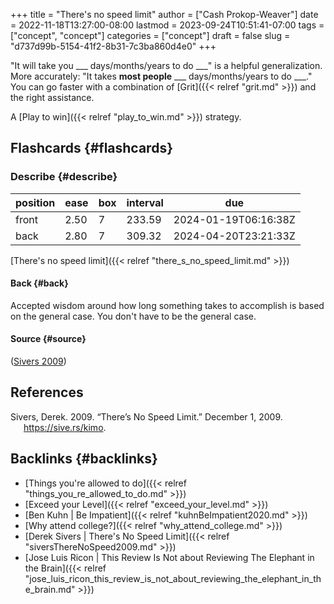 +++
title = "There's no speed limit"
author = ["Cash Prokop-Weaver"]
date = 2022-11-18T13:27:00-08:00
lastmod = 2023-09-24T10:51:41-07:00
tags = ["concept", "concept"]
categories = ["concept"]
draft = false
slug = "d737d99b-5154-41f2-8b31-7c3ba860d4e0"
+++

"It will take you ___ days/months/years to do ___" is a helpful generalization. More accurately: "It takes **most people** ___ days/months/years to do ___." You can go faster with a combination of [Grit]({{< relref "grit.md" >}}) and the right assistance.

A [Play to win]({{< relref "play_to_win.md" >}}) strategy.


## Flashcards {#flashcards}


### Describe {#describe}

| position | ease | box | interval | due                  |
|----------|------|-----|----------|----------------------|
| front    | 2.50 | 7   | 233.59   | 2024-01-19T06:16:38Z |
| back     | 2.80 | 7   | 309.32   | 2024-04-20T23:21:33Z |

[There's no speed limit]({{< relref "there_s_no_speed_limit.md" >}})


#### Back {#back}

Accepted wisdom around how long something takes to accomplish is based on the general case. You don't have to be the general case.


#### Source {#source}

(<a href="#citeproc_bib_item_1">Sivers 2009</a>)

## References

<style>.csl-entry{text-indent: -1.5em; margin-left: 1.5em;}</style><div class="csl-bib-body">
  <div class="csl-entry"><a id="citeproc_bib_item_1"></a>Sivers, Derek. 2009. “There’s No Speed Limit.” December 1, 2009. <a href="https://sive.rs/kimo">https://sive.rs/kimo</a>.</div>
</div>


## Backlinks {#backlinks}

-   [Things you're allowed to do]({{< relref "things_you_re_allowed_to_do.md" >}})
-   [Exceed your Level]({{< relref "exceed_your_level.md" >}})
-   [Ben Kuhn | Be Impatient]({{< relref "kuhnBeImpatient2020.md" >}})
-   [Why attend college?]({{< relref "why_attend_college.md" >}})
-   [Derek Sivers | There's No Speed Limit]({{< relref "siversThereNoSpeed2009.md" >}})
-   [Jose Luis Ricon | This Review Is Not about Reviewing The Elephant in the Brain]({{< relref "jose_luis_ricon_this_review_is_not_about_reviewing_the_elephant_in_the_brain.md" >}})
